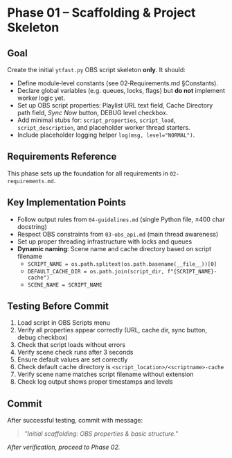 # Phase 01 – Scaffolding & Project Skeleton

## Goal
Create the initial `ytfast.py` OBS script skeleton **only**. It should:

- Define module‑level constants (see 02‑Requirements.md §Constants).
- Declare global variables (e.g. queues, locks, flags) but **do not** implement worker logic yet.
- Set up OBS script properties: Playlist URL text field, Cache Directory path field, *Sync Now* button, DEBUG level checkbox.
- Add minimal stubs for: `script_properties`, `script_load`, `script_description`, and placeholder worker thread starters.
- Include placeholder logging helper `log(msg, level="NORMAL")`.

## Requirements Reference
This phase sets up the foundation for all requirements in `02-requirements.md`.

## Key Implementation Points
- Follow output rules from `04-guidelines.md` (single Python file, ≤400 char docstring)
- Respect OBS constraints from `03-obs_api.md` (main thread awareness)
- Set up proper threading infrastructure with locks and queues
- **Dynamic naming**: Scene name and cache directory based on script filename
  - `SCRIPT_NAME = os.path.splitext(os.path.basename(__file__))[0]`
  - `DEFAULT_CACHE_DIR = os.path.join(script_dir, f"{SCRIPT_NAME}-cache")`
  - `SCENE_NAME = SCRIPT_NAME`

## Testing Before Commit
1. Load script in OBS Scripts menu
2. Verify all properties appear correctly (URL, cache dir, sync button, debug checkbox)
3. Check that script loads without errors
4. Verify scene check runs after 3 seconds
5. Ensure default values are set correctly
6. Check default cache directory is `<script_location>/<scriptname>-cache`
7. Verify scene name matches script filename without extension
8. Check log output shows proper timestamps and levels

## Commit
After successful testing, commit with message:  
> *"Initial scaffolding: OBS properties & basic structure."*

*After verification, proceed to Phase 02.*